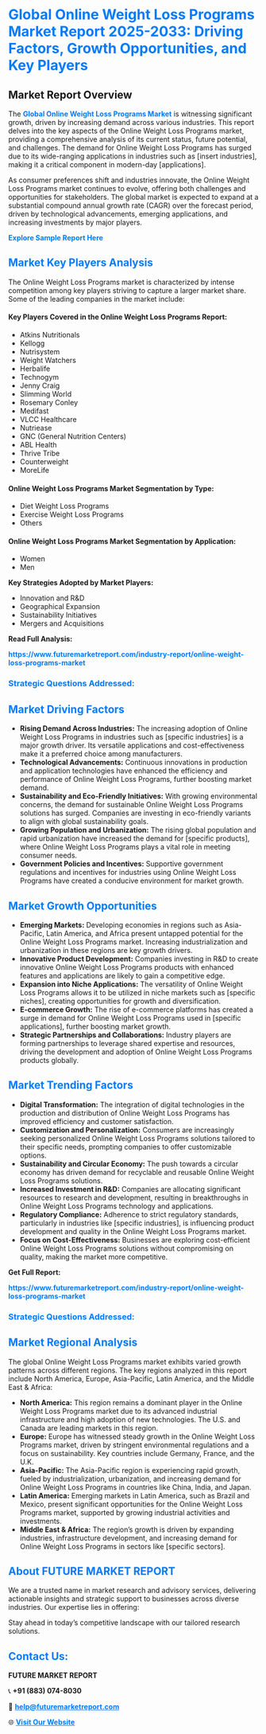 <h1 style="color: #007BFF;">Global Online Weight Loss Programs Market Report 2025-2033: Driving Factors, Growth Opportunities, and Key Players</h1>

<section id="overview">
<h2>Market Report Overview</h2>
<p>The <a href="https://www.futuremarketreport.com/industry-report/online-weight-loss-programs-market" style="color: #007BFF; text-decoration: none;"><strong>Global Online Weight Loss Programs Market</strong></a> is witnessing significant growth, driven by increasing demand across various industries. This report delves into the key aspects of the Online Weight Loss Programs market, providing a comprehensive analysis of its current status, future potential, and challenges. The demand for Online Weight Loss Programs has surged due to its wide-ranging applications in industries such as [insert industries], making it a critical component in modern-day [applications].</p>
<p>As consumer preferences shift and industries innovate, the Online Weight Loss Programs market continues to evolve, offering both challenges and opportunities for stakeholders. The global market is expected to expand at a substantial compound annual growth rate (CAGR) over the forecast period, driven by technological advancements, emerging applications, and increasing investments by major players.</p>
</section>

<section id="overview">
<p><a href="https://www.futuremarketreport.com/request-sample/reportId=101327" style="color: #007BFF; text-decoration: none;"><strong>Explore Sample Report Here</strong></a></p>
</section>

<section id="key-players">
<h2 style="color: #007BFF;">Market Key Players Analysis</h2>
<p>The Online Weight Loss Programs market is characterized by intense competition among key players striving to capture a larger market share. Some of the leading companies in the market include:</p>
<h4>Key Players Covered in the Online Weight Loss Programs Report:</h4>
<ul><li>Atkins Nutritionals</li><li>Kellogg</li><li>Nutrisystem</li><li>Weight Watchers</li><li>Herbalife</li><li>Technogym</li><li>Jenny Craig</li><li>Slimming World</li><li>Rosemary Conley</li><li>Medifast</li><li>VLCC Healthcare</li><li>Nutriease</li><li>GNC (General Nutrition Centers)</li><li>ABL Health</li><li>Thrive Tribe</li><li>Counterweight</li><li>MoreLife</li></ul>
<h4>Online Weight Loss Programs Market Segmentation by Type:</h4>
<ul><li>Diet Weight Loss Programs</li><li>Exercise Weight Loss Programs</li><li>Others</li></ul>

<h4>Online Weight Loss Programs Market Segmentation by Application:</h4>
<ul><li>Women</li><li>Men</li></ul>
<p><strong>Key Strategies Adopted by Market Players:</strong></p>
<ul>
<li>Innovation and R&D</li>
<li>Geographical Expansion</li>
<li>Sustainability Initiatives</li>
<li>Mergers and Acquisitions</li>
</ul>
</section>

<section>
<p><strong>Read Full Analysis: </strong></p><a href="https://www.futuremarketreport.com/industry-report/online-weight-loss-programs-market" style="color: #007BFF; text-decoration: none;"><strong>https://www.futuremarketreport.com/industry-report/online-weight-loss-programs-market</strong></a>
<h3 style="color: #007BFF;">Strategic Questions Addressed:</h3>
</section>

<section id="driving-factors">
<h2 style="color: #007BFF;">Market Driving Factors</h2>
<ul>
<li><strong>Rising Demand Across Industries:</strong> The increasing adoption of Online Weight Loss Programs in industries such as [specific industries] is a major growth driver. Its versatile applications and cost-effectiveness make it a preferred choice among manufacturers.</li>
<li><strong>Technological Advancements:</strong> Continuous innovations in production and application technologies have enhanced the efficiency and performance of Online Weight Loss Programs, further boosting market demand.</li>
<li><strong>Sustainability and Eco-Friendly Initiatives:</strong> With growing environmental concerns, the demand for sustainable Online Weight Loss Programs solutions has surged. Companies are investing in eco-friendly variants to align with global sustainability goals.</li>
<li><strong>Growing Population and Urbanization:</strong> The rising global population and rapid urbanization have increased the demand for [specific products], where Online Weight Loss Programs plays a vital role in meeting consumer needs.</li>
<li><strong>Government Policies and Incentives:</strong> Supportive government regulations and incentives for industries using Online Weight Loss Programs have created a conducive environment for market growth.</li>
</ul>
</section>

<section id="growth-opportunities">
<h2 style="color: #007BFF;">Market Growth Opportunities</h2>
<ul>
<li><strong>Emerging Markets:</strong> Developing economies in regions such as Asia-Pacific, Latin America, and Africa present untapped potential for the Online Weight Loss Programs market. Increasing industrialization and urbanization in these regions are key growth drivers.</li>
<li><strong>Innovative Product Development:</strong> Companies investing in R&D to create innovative Online Weight Loss Programs products with enhanced features and applications are likely to gain a competitive edge.</li>
<li><strong>Expansion into Niche Applications:</strong> The versatility of Online Weight Loss Programs allows it to be utilized in niche markets such as [specific niches], creating opportunities for growth and diversification.</li>
<li><strong>E-commerce Growth:</strong> The rise of e-commerce platforms has created a surge in demand for Online Weight Loss Programs used in [specific applications], further boosting market growth.</li>
<li><strong>Strategic Partnerships and Collaborations:</strong> Industry players are forming partnerships to leverage shared expertise and resources, driving the development and adoption of Online Weight Loss Programs products globally.</li>
</ul>
</section>

<section id="trending-factors">
<h2 style="color: #007BFF;">Market Trending Factors</h2>
<ul>
<li><strong>Digital Transformation:</strong> The integration of digital technologies in the production and distribution of Online Weight Loss Programs has improved efficiency and customer satisfaction.</li>
<li><strong>Customization and Personalization:</strong> Consumers are increasingly seeking personalized Online Weight Loss Programs solutions tailored to their specific needs, prompting companies to offer customizable options.</li>
<li><strong>Sustainability and Circular Economy:</strong> The push towards a circular economy has driven demand for recyclable and reusable Online Weight Loss Programs solutions.</li>
<li><strong>Increased Investment in R&D:</strong> Companies are allocating significant resources to research and development, resulting in breakthroughs in Online Weight Loss Programs technology and applications.</li>
<li><strong>Regulatory Compliance:</strong> Adherence to strict regulatory standards, particularly in industries like [specific industries], is influencing product development and quality in the Online Weight Loss Programs market.</li>
<li><strong>Focus on Cost-Effectiveness:</strong> Businesses are exploring cost-efficient Online Weight Loss Programs solutions without compromising on quality, making the market more competitive.</li>
</ul>
</section>

<section>
<p><strong>Get Full Report: </strong></p><a href="https://www.futuremarketreport.com/industry-report/online-weight-loss-programs-market" style="color: #007BFF; text-decoration: none;"><strong>https://www.futuremarketreport.com/industry-report/online-weight-loss-programs-market</strong></a>
<h3 style="color: #007BFF;">Strategic Questions Addressed:</h3>
</section>


<section id="regional-analysis">
<h2 style="color: #007BFF;">Market Regional Analysis</h2>
<p>The global Online Weight Loss Programs market exhibits varied growth patterns across different regions. The key regions analyzed in this report include North America, Europe, Asia-Pacific, Latin America, and the Middle East & Africa:</p>
<ul>
<li><strong>North America:</strong> This region remains a dominant player in the Online Weight Loss Programs market due to its advanced industrial infrastructure and high adoption of new technologies. The U.S. and Canada are leading markets in this region.</li>
<li><strong>Europe:</strong> Europe has witnessed steady growth in the Online Weight Loss Programs market, driven by stringent environmental regulations and a focus on sustainability. Key countries include Germany, France, and the U.K.</li>
<li><strong>Asia-Pacific:</strong> The Asia-Pacific region is experiencing rapid growth, fueled by industrialization, urbanization, and increasing demand for Online Weight Loss Programs in countries like China, India, and Japan.</li>
<li><strong>Latin America:</strong> Emerging markets in Latin America, such as Brazil and Mexico, present significant opportunities for the Online Weight Loss Programs market, supported by growing industrial activities and investments.</li>
<li><strong>Middle East & Africa:</strong> The region’s growth is driven by expanding industries, infrastructure development, and increasing demand for Online Weight Loss Programs in sectors like [specific sectors].</li>
</ul>
</section>

<footer>
<h2 style="color: #007BFF;">About FUTURE MARKET REPORT</h2>
<p>We are a trusted name in market research and advisory services, delivering actionable insights and strategic support to businesses across diverse industries. Our expertise lies in offering:</p>

<p>Stay ahead in today’s competitive landscape with our tailored research solutions.</p>

<h2 style="color: #007BFF;">Contact Us:</h2>
<p><strong>FUTURE MARKET REPORT</strong></p>
<p>📞 <strong>+91 (883) 074-8030</strong></p>
<p>📧 <strong><a href="mailto:help@futuremarketreport.com" style="color: #007BFF;">help@futuremarketreport.com</a></strong></p>
<p>🌐 <strong><a href="https://www.futuremarketreport.com/" style="color: #007BFF;">Visit Our Website</a></strong></p>
</footer>